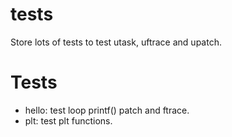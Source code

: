 tests
=====

Store lots of tests to test utask, uftrace and upatch.


# Tests

* hello: test loop printf() patch and ftrace.
* plt: test plt functions.
